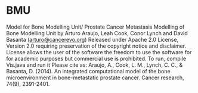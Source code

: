 # BMU
Model for Bone Modelling Unit/ Prostate Cancer Metastasis
Modelling of Bone Modelling Unit by Arturo Araujo, Leah Cook, Conor Lynch and David Basanta (arturo@cancerevo.org)
Released under Apache 2.0 License, Version 2.0 requiring preservation of the copyright notice and disclaimer. 
License  allows the user of the software the freedom to use the software for for academic purposes but commercial use is prohibited.
To run, compile Vis.java and run it
Please cite as: 
Araujo, A., Cook, L. M., Lynch, C. C., & Basanta, D. (2014). An integrated computational model of the bone microenvironment in bone-metastatic prostate cancer. Cancer research, 74(9), 2391-2401.
